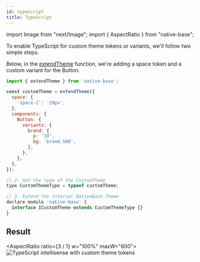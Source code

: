 ```yaml
---
id: typescript
title: TypeScript
---
```


import Image from "next/Image";
import { AspectRatio } from "native-base";

To enable TypeScript for custom theme tokens or variants, we'll follow two simple steps.

Below, in the [extendTheme](customizing-theme) function, we're adding a space token and a custom variant for the Button.

```jsx
import { extendTheme } from 'native-base';

const customTheme = extendTheme({
  space: {
    'space-2': '29px',
  },
  components: {
    Button: {
      variants: {
        brand: {
          p: '10',
          bg: 'brand.500',
        },
      },
    },
  },
});

// 2. Get the type of the CustomTheme
type CustomThemeType = typeof customTheme;

// 3. Extend the internal NativeBase Theme
declare module 'native-base' {
  interface ICustomTheme extends CustomThemeType {}
}
```

## Result

<AspectRatio ratio={3 / 1} w="100%" maxW="600">
<Image
    source="/img/ts-gif.gif"
    alt="TypeScript intellisense with custom theme tokens"
    layout="fill"
  />
</AspectRatio>

